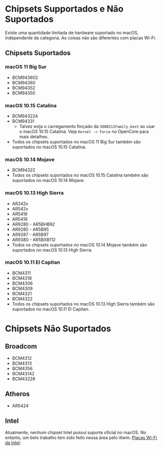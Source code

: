 # Chipsets Supportados e Não Suportados

Existe uma quantidade limitada de hardware suportado no macOS, independente da categoria. As coisas não são diferentes com placas Wi-Fi.

## Chipsets Suportados

### macOS 11 Big Sur

* BCM943602
* BCM94360
* BCM94352
* BCM94350

### macOS 10.15 Catalina

* BCM943224
* BCM94331
  * Talvez exija o carregamento forçado da `IO80211Family.kext` ao usar o macOS 10.15 Catalina. Veja `Kernel -> Force` no OpenCore para mais detalhes.
* Todos os chipsets suportados no macOS 11 Big Sur também são suportados no macOS 10.15 Catalina.

### macOS 10.14 Mojave

* BCM94322
* Todos os chipsets suportados no macOS 10.15 Catalina também são suportados no macOS 10.14 Mojave.

### macOS 10.13 High Sierra

* AR242x
* AR542x
* AR5416
* AR5418
* AR9280 - AR5BHB92
* AR9285 - AR5B95
* AR9287 - AR5B97
* AR9380 - AR5BXB112
* Todos os chipsets suportados no macOS 10.14 Mojave também são suportados no macOS 10.13 High Sierra.

### macOS 10.11 El Capitan

* BCM4311
* BCM4318
* BCM4306
* BCM4309
* BCM4321
* BCM4322
* Todos os chipsets suportados no macOS 10.13 High Sierra também são suportados no macOS 10.11 El Capitan.

# Chipsets Não Suportados

## Broadcom

* BCM4312
* BCM4313
* BCM4356
* BCM43142
* BCM43228

## Atheros

* AR5424

## Intel

Atualmente, nenhum chipset Intel possui suporte oficial no macOS. No entanto, um belo trabalho tem sido feito nessa área pelo itlwm: [Placas Wi-Fi da Intel](../misc/intel.md):

